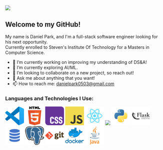 ### <img src='https://media.giphy.com/media/Nx0rz3jtxtEre/giphy.gif'/>

## Welcome to my GitHub!

My name is Daniel Park, and I'm a full-stack software engineer looking for his next opportunity. <br/>
Currently enrolled to Steven's Institute Of Technology for a Masters in Computer Science.

* 🔭 I’m currently working on improving my understanding of DS&A!
* 🌱 I’m currently exploring AI/ML.
* 👯 I’m looking to collaborate on a new project, so reach out!
* 💬 Ask me about anything that you want!
* 📫 How to reach me: danielpark0503@gmail.com

### [](https://github.com/dpxrk/dpxrk/#languagesandtechnologies)Languages and Technologies I Use:

<img height="60" src='https://raw.githubusercontent.com/github/explore/80688e429a7d4ef2fca1e82350fe8e3517d3494d/topics/visual-studio-code/visual-studio-code.png'> <addr>
<img height="60" src='https://raw.githubusercontent.com/github/explore/80688e429a7d4ef2fca1e82350fe8e3517d3494d/topics/html/html.png'> <addr>
<img height="60" src='https://raw.githubusercontent.com/github/explore/80688e429a7d4ef2fca1e82350fe8e3517d3494d/topics/css/css.png'> <addr>
<img height="60" src='https://raw.githubusercontent.com/github/explore/80688e429a7d4ef2fca1e82350fe8e3517d3494d/topics/javascript/javascript.png'> <addr>
<img height="60" src='https://raw.githubusercontent.com/github/explore/80688e429a7d4ef2fca1e82350fe8e3517d3494d/topics/react/react.png'> <addr>
<img height="60" src='(https://raw.githubusercontent.com/github/explore/80688e429a7d4ef2fca1e82350fe8e3517d3494d/topics/nodejs/nodejs.png'> <addr>
<img height="60" src='https://raw.githubusercontent.com/github/explore/80688e429a7d4ef2fca1e82350fe8e3517d3494d/topics/python/python.png'> <addr>
<img height="60" src='https://raw.githubusercontent.com/github/explore/80688e429a7d4ef2fca1e82350fe8e3517d3494d/topics/flask/flask.png'> <addr>
<img height="60" src='https://raw.githubusercontent.com/github/explore/80688e429a7d4ef2fca1e82350fe8e3517d3494d/topics/sql/sql.png'> <addr>
<img height="60" src='https://raw.githubusercontent.com/github/explore/80688e429a7d4ef2fca1e82350fe8e3517d3494d/topics/postgresql/postgresql.png'> <addr>
<img height="60" src='https://raw.githubusercontent.com/github/explore/80688e429a7d4ef2fca1e82350fe8e3517d3494d/topics/git/git.png'> <addr>
<img height="60" src='https://raw.githubusercontent.com/github/explore/80688e429a7d4ef2fca1e82350fe8e3517d3494d/topics/docker/docker.png'> <addr>
<img height="60" src='https://raw.githubusercontent.com/github/explore/80688e429a7d4ef2fca1e82350fe8e3517d3494d/topics/java/java.png'> <addr>





